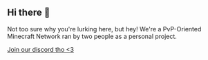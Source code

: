 ## Hi there 👋

Not too sure why you're lurking here, but hey! We're a PvP-Oriented Minecraft Network ran by two people as a personal project.

[Join our discord tho <3](https://discord.gg/EMZq7qbNzQ)
